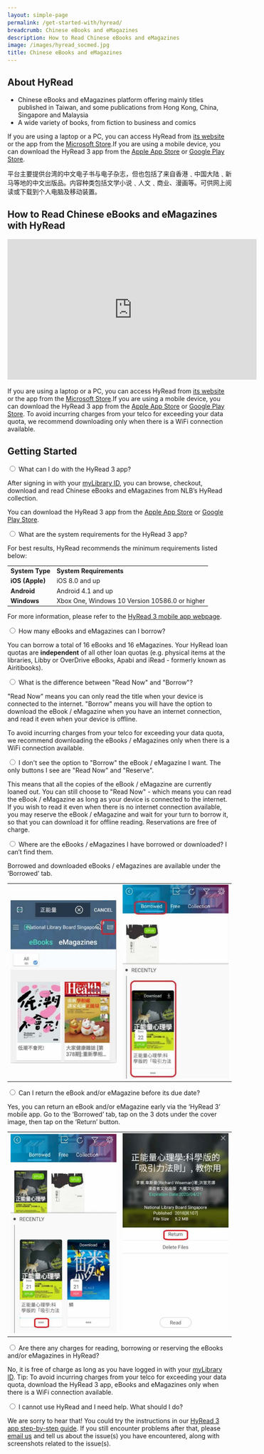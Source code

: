 ```yaml
---
layout: simple-page
permalink: /get-started-with/hyread/
breadcrumb: Chinese eBooks and eMagazines
description: How to Read Chinese eBooks and eMagazines
image: /images/hyread_socmed.jpg
title: Chinese eBooks and eMagazines
---
```

<h2>About HyRead</h2>
<p>
<ul>
<li>Chinese eBooks and eMagazines platform offering mainly titles published in Taiwan, and some publications from Hong Kong, China, Singapore and Malaysia</li>
<li>A wide variety of books, from fiction to business and comics</li>
</ul>
<p>If you are using a laptop or a PC, you can access HyRead from <a href="https://nlbsg.ebook.hyread.com.tw/index.jsp">its website</a> or the app from the <a href="https://goo.gl/kGEflg">Microsoft Store</a>.If you are using a mobile device, you can download the HyRead 3 app from the <a href="https://goo.gl/1ZkUJb">Apple App Store</a> or <a href="https://goo.gl/WNmstc" target="_blank">Google Play Store</a>.</p>

<p>平台主要提供台湾的中文电子书与电子杂志，但也包括了来自香港﹑中国大陆﹑新马等地的中文出版品。内容种类包括文学小说﹑人文﹑商业、漫画等。可供网上阅读或下载到个人电脑及移动装置。</p>
	
<p><h2>How to Read Chinese eBooks and eMagazines with HyRead</h2></p>
<div class="vd">
<iframe width="560" height="315" src="https://www.youtube.com/embed/YlNEZW0QDIM" frameborder="0" allow="accelerometer; autoplay; encrypted-media; gyroscope; picture-in-picture" allowfullscreen></iframe>
</div>

<p>If you are using a laptop or a PC, you can access HyRead from <a href="https://nlbsg.ebook.hyread.com.tw/index.jsp" target="_blank" rel="noopener">its website</a> or the app from the <a href="https://goo.gl/kGEflg" target="_blank" rel="noopener">Microsoft Store</a>.If you are using a mobile device, you can download the HyRead 3 app from the <a href="https://goo.gl/1ZkUJb">Apple App Store</a> or <a href="https://goo.gl/WNmstc">Google Play Store</a>. To avoid incurring charges from your telco for exceeding your data quota, we recommend downloading only when there is a WiFi connection available.</p>

<h2>Getting Started</h2>
<div class="acc-kontainer"><!--accordion-->          
<div>
		<input type="radio" name="acc" id="acc1"><!--question 1-->
        <label for="acc1">What can I do with the HyRead 3 app?</label>
        <div class="acc-body"><!--answer for question 1-->
		<p>After signing in with your <a href="/get-started-with/myLibrary/" target="_blank" rel="noopener">myLibrary ID</a>, you can browse, checkout, download and read Chinese eBooks and eMagazines from NLB’s HyRead collection.</p>
		<p>You can download the HyRead 3 app from the <a href="https://goo.gl/1ZkUJb">Apple App Store</a> or <a href="https://goo.gl/WNmstc">Google Play Store</a>.</p>
</div><!--close div for acc-body-->
</div><!--close div for qn-->

<div>
		<input type="radio" name="acc" id="acc2">
        <label for="acc2">What are the system requirements for the HyRead 3 app?</label>
        <div class="acc-body">
  <p>For best results, HyRead recommends the minimum requirements listed below:</p>
<p>
	<table>
<tbody>
<tr style="height: 12px;">
<td style="height: 12px;"><strong>System Type</strong></td>
<td style="height: 12px;"><strong>System Requirements</strong></td>
</tr>
<tr style="height: 12px;">
<td style="height: 12px;"><strong>iOS (Apple)</strong></td>
<td style="height: 12px;">iOS 8.0 and up</td>
</tr>
<tr style="height: 12.6667px;">
<td style="height: 12.6667px;"><strong>Android</strong></td>
<td style="height: 12.6667px;">Android 4.1 and up</td>
</tr>
<tr style="height: 12px;">
<td style="height: 12px;"><strong>Windows</strong></td>
<td style="height: 12px;">Xbox One, Windows 10 Version 10586.0 or higher</td>
</tr>
</tbody>
</table>
		</p>
	<p>For more information, please refer to the <a href="https://ebook.hyread.com.tw/Template/store/hyreadApp3/index.jsp" target="_blank" rel="noopener">HyRead 3 mobile app webpage</a>.</p>
</div>
</div>

<div>
		<input type="radio" name="acc" id="acc3">
		<label for="acc3">How many eBooks and eMagazines can I borrow?</label>
<div class="acc-body">
  <p>You can borrow a total of 16 eBooks and 16 eMagazines. Your HyRead loan quotas are <b>independent</b> of all other loan quotas (e.g. physical items at the libraries, Libby or OverDrive eBooks, Apabi and iRead - formerly known as Airitibooks).</p>
</div>
</div>

<div>
		<input type="radio" name="acc" id="acc4">
		<label for="acc4">What is the difference between "Read Now" and "Borrow"?</label>
<div class="acc-body">
  <p>"Read Now" means you can only read the title when your device is connected to the internet. "Borrow" means you will have the option to download the eBook / eMagazine when you have an internet connection, and read it even when your device is offline.</p>
	<p>To avoid incurring charges from your telco for exceeding your data quota, we recommend downloading the eBooks / eMagazines only when there is a WiFi connection available.</p>
</div>
</div>

<div>
        <input type="radio" name="acc" id="acc5">
        <label for="acc5">I don't see the option to "Borrow" the eBook / eMagazine I want. The only buttons I see are "Read Now" and "Reserve".</label>
        <div class="acc-body">
		<p>This means that all the copies of the eBook / eMagazine are currently loaned out. You can still choose to "Read Now" - which means you can read the eBook / eMagazine as long as your device is connected to the internet. If you wish to read it even when there is no internet connection available, you may reserve the eBook / eMagazine and wait for your turn to borrow it, so that you can download it for offline reading. Reservations are free of charge.</p>
</div></div>
<div>

<div>
		<input type="radio" name="acc" id="acc6">
		<label for="acc6">Where are the eBooks / eMagazines I have borrowed or downloaded? I can’t find them.</label>
<div class="acc-body">
  <p>Borrowed and downloaded eBooks / eMagazines are available under the ‘Borrowed’ tab.</p>
<table>
	<tr>
		<td><img src="/images/HyRead_borrowed_1.png"></td>
		<td><img src="/images/HyRead_borrowed_2.png"></td>
	</tr>
	</table>
		
</div>
</div>

<div>
		<input type="radio" name="acc" id="acc7">
		<label for="acc7">Can I return the eBook and/or eMagazine before its due date?</label>
<div class="acc-body">
  <p>Yes, you can return an eBook and/or eMagazine early via the ‘HyRead 3’ mobile app. Go to the ‘Borrowed’ tab, tap on the 3 dots under the cover image, then tap on the ‘Return’ button.</p>
	<table>
	<tr>
		<td><img src="/images/HyRead_return_1.png"></td>
		<td><img src="/images/HyRead_return_2.png"></td>
	</tr>
	</table>
</div>
</div>

<div>
        <input type="radio" name="acc" id="acc8">
        <label for="acc8">Are there any charges for reading, borrowing or reserving the eBooks and/or eMagazines in HyRead?</label>
        <div class="acc-body">
    	  <p>No, it is free of charge as long as you have logged in with your <a href="/get-started-with/myLibrary/" target="_blank" rel="noopener">myLibrary ID</a>. Tip: To avoid incurring charges from your telco for exceeding your data quota, download the HyRead 3 app, eBooks and eMagazines only when there is a WiFi connection available.</p>
</div></div>

  <div>
		<input type="radio" name="acc" id="acc9">
        <label for="acc9">I cannot use HyRead and I need help. What should I do?</label>
                <div class="acc-body">
			<p>We are sorry to hear that! You could try the instructions in our <a href="https://eresources.nlb.gov.sg/main/Help/HyRead" target="_blank" rel="noopener">HyRead 3 app step-by-step guide</a>. If you still encounter problems after that, please <a href="mailto:enquiry@nlb.gov.sg">email us</a> and tell us about the issue(s) you have encountered, along with screenshots related to the issue(s).</p>
  </div></div>

